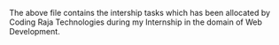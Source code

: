 The above file contains the intership tasks which has been allocated by Coding Raja Technologies during my Internship in the domain of Web Development.
